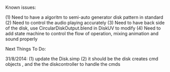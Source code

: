 Known issues:

(1) Need to have a algoritm to semi-auto generator disk pattern in standard
(2) Need to control the audio playing accurately
(3) Need to have back side of the disk, use CircularDiskOutput.blend in DiskUV to modify
(4) Need to add state machine to control the flow of operation, mixing animation and sound properly

Next Things To Do:

31/8/2014:
(1) update the Disk.simp
(2) it should be the disk creates cmd objects , and the the diskcontroller to handle the cmds